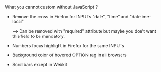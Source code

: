 What you cannot custom without JavaScript ?

  - Remove the cross in Firefox for INPUTs "date", "time" and "datetime-local"
  
    --> Can be removed with "required" attribute but maybe you
        don't want this field to be mandatory.

  - Numbers focus highlight in Firefox for the same INPUTs

  - Background color of hovered OPTION tag in all browsers
  
  - Scrollbars except in Webkit
